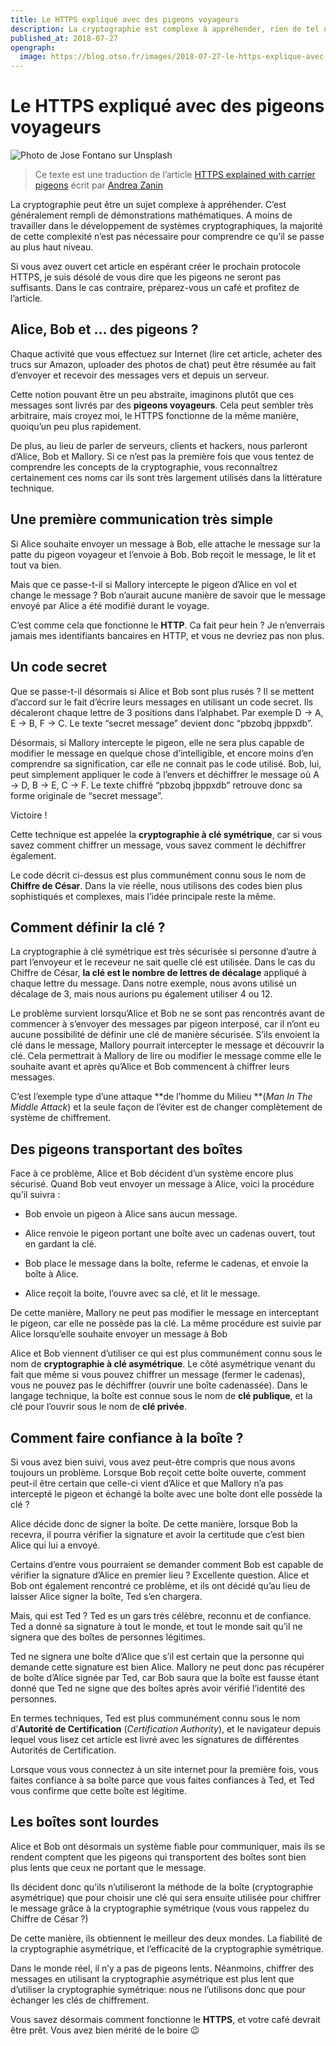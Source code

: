 ```yaml
---
title: Le HTTPS expliqué avec des pigeons voyageurs
description: La cryptographie est complexe à appréhender, rien de tel que des pigeons voyageurs pour en expliquer son fontionnement !
published_at: 2018-07-27
opengraph:
  image: https://blog.otso.fr/images/2018-07-27-le-https-explique-avec-des-pigeons-voyageurs/pigeon-voyageur.png
---
```


# Le HTTPS expliqué avec des pigeons voyageurs

![Photo de Jose Fontano sur Unsplash](images/2018-07-27-le-https-explique-avec-des-pigeons-voyageurs/pigeon-voyageur.png)

> Ce texte est une traduction de l’article [HTTPS explained with carrier pigeons](https://medium.freecodecamp.org/https-explained-with-carrier-pigeons-7029d2193351) écrit par [Andrea Zanin](https://medium.freecodecamp.org/@zanin_andrea)

La cryptographie peut être un sujet complexe à appréhender. C’est généralement rempli de démonstrations mathématiques. A moins de travailler dans le développement de systèmes cryptographiques, la majorité de cette complexité n’est pas nécessaire pour comprendre ce qu’il se passe au plus haut niveau.

Si vous avez ouvert cet article en espérant créer le prochain protocole HTTPS, je suis désolé de vous dire que les pigeons ne seront pas suffisants. Dans le cas contraire, préparez-vous un café et profitez de l’article.

## Alice, Bob et … des pigeons ?

Chaque activité que vous effectuez sur Internet (lire cet article, acheter des trucs sur Amazon, uploader des photos de chat) peut être résumée au fait d’envoyer et recevoir des messages vers et depuis un serveur.

Cette notion pouvant être un peu abstraite, imaginons plutôt que ces messages sont livrés par des **pigeons voyageurs**. Cela peut sembler très arbitraire, mais croyez moi, le HTTPS fonctionne de la même manière, quoiqu’un peu plus rapidement.

De plus, au lieu de parler de serveurs, clients et hackers, nous parleront d’Alice, Bob et Mallory. Si ce n’est pas la première fois que vous tentez de comprendre les concepts de la cryptographie, vous reconnaîtrez certainement ces noms car ils sont très largement utilisés dans la littérature technique.

## Une première communication très simple

Si Alice souhaite envoyer un message à Bob, elle attache le message sur la patte du pigeon voyageur et l’envoie à Bob. Bob reçoit le message, le lit et tout va bien.

Mais que ce passe-t-il si Mallory intercepte le pigeon d’Alice en vol et change le message ? Bob n’aurait aucune manière de savoir que le message envoyé par Alice a été modifié durant le voyage.

C’est comme cela que fonctionne le **HTTP**. Ca fait peur hein ? Je n’enverrais jamais mes identifiants bancaires en HTTP, et vous ne devriez pas non plus.

## Un code secret

Que se passe-t-il désormais si Alice et Bob sont plus rusés ? Il se mettent d’accord sur le fait d’écrire leurs messages en utilisant un code secret. Ils décaleront chaque lettre de 3 positions dans l’alphabet. Par exemple D → A, E → B, F → C. Le texte “secret message” devient donc “pbzobq jbppxdb”.

Désormais, si Mallory intercepte le pigeon, elle ne sera plus capable de modifier le message en quelque chose d’intelligible, et encore moins d’en comprendre sa signification, car elle ne connait pas le code utilisé. Bob, lui, peut simplement appliquer le code à l’envers et déchiffrer le message où A → D, B → E, C → F. Le texte chiffré “pbzobq jbppxdb” retrouve donc sa forme originale de “secret message”.

Victoire !

Cette technique est appelée la **cryptographie à clé symétrique**, car si vous savez comment chiffrer un message, vous savez comment le déchiffrer également.

Le code décrit ci-dessus est plus communément connu sous le nom de **Chiffre de César**. Dans la vie réelle, nous utilisons des codes bien plus sophistiqués et complexes, mais l’idée principale reste la même.

## Comment définir la clé ?

La cryptographie à clé symétrique est très sécurisée si personne d’autre à part l’envoyeur et le receveur ne sait quelle clé est utilisée. Dans le cas du Chiffre de César, **la clé est le nombre de lettres de décalage** appliqué à chaque lettre du message. Dans notre exemple, nous avons utilisé un décalage de 3, mais nous aurions pu également utiliser 4 ou 12.

Le problème survient lorsqu’Alice et Bob ne se sont pas rencontrés avant de commencer à s’envoyer des messages par pigeon interposé, car il n’ont eu aucune possibilité de définir une clé de manière sécurisée. S’ils envoient la clé dans le message, Mallory pourrait intercepter le message et découvrir la clé. Cela permettrait à Mallory de lire ou modifier le message comme elle le souhaite avant et après qu’Alice et Bob commencent à chiffrer leurs messages.

C’est l’exemple type d’une attaque **de l’homme du Milieu **(_Man In The Middle Attack_) et la seule façon de l’éviter est de changer complètement de système de chiffrement.

## Des pigeons transportant des boîtes

Face à ce problème, Alice et Bob décident d’un système encore plus sécurisé. Quand Bob veut envoyer un message à Alice, voici la procédure qu’il suivra :

- Bob envoie un pigeon à Alice sans aucun message.

- Alice renvoie le pigeon portant une boîte avec un cadenas ouvert, tout en gardant la clé.

- Bob place le message dans la boîte, referme le cadenas, et envoie la boîte à Alice.

- Alice reçoit la boite, l’ouvre avec sa clé, et lit le message.

De cette manière, Mallory ne peut pas modifier le message en interceptant le pigeon, car elle ne possède pas la clé. La même procédure est suivie par Alice lorsqu’elle souhaite envoyer un message à Bob

Alice et Bob viennent d’utiliser ce qui est plus communément connu sous le nom de **cryptographie à clé asymétrique**. Le côté asymétrique venant du fait que même si vous pouvez chiffrer un message (fermer le cadenas), vous ne pouvez pas le déchiffrer (ouvrir une boîte cadenassée).
Dans le langage technique, la boîte est connue sous le nom de **clé publique**, et la clé pour l’ouvrir sous le nom de **clé privée**.

## Comment faire confiance à la boîte ?

Si vous avez bien suivi, vous avez peut-être compris que nous avons toujours un problème. Lorsque Bob reçoit cette boîte ouverte, comment peut-il être certain que celle-ci vient d’Alice et que Mallory n’a pas intercepté le pigeon et échangé la boîte avec une boîte dont elle possède la clé ?

Alice décide donc de signer la boîte. De cette manière, lorsque Bob la recevra, il pourra vérifier la signature et avoir la certitude que c’est bien Alice qui lui a envoyé.

Certains d’entre vous pourraient se demander comment Bob est capable de vérifier la signature d’Alice en premier lieu ? Excellente question. Alice et Bob ont également rencontré ce problème, et ils ont décidé qu’au lieu de laisser Alice signer la boîte, Ted s’en chargera.

Mais, qui est Ted ? Ted es un gars très célèbre, reconnu et de confiance. Ted a donné sa signature à tout le monde, et tout le monde sait qu’il ne signera que des boîtes de personnes légitimes.

Ted ne signera une boîte d’Alice que s’il est certain que la personne qui demande cette signature est bien Alice. Mallory ne peut donc pas récupérer de boîte d’Alice signée par Ted, car Bob saura que la boîte est fausse étant donné que Ted ne signe que des boîtes après avoir vérifié l’identité des personnes.

En termes techniques, Ted est plus communément connu sous le nom d’**Autorité de Certification** (_Certification Authority_), et le navigateur depuis lequel vous lisez cet article est livré avec les signatures de différentes Autorités de Certification.

Lorsque vous vous connectez à un site internet pour la première fois, vous faites confiance à sa boîte parce que vous faites confiances à Ted, et Ted vous confirme que cette boîte est légitime.

## Les boîtes sont lourdes

Alice et Bob ont désormais un système fiable pour communiquer, mais ils se rendent comptent que les pigeons qui transportent des boîtes sont bien plus lents que ceux ne portant que le message.

Ils décident donc qu’ils n’utiliseront la méthode de la boîte (cryptographie asymétrique) que pour choisir une clé qui sera ensuite utilisée pour chiffrer le message grâce à la cryptographie symétrique (vous vous rappelez du Chiffre de César ?)

De cette manière, ils obtiennent le meilleur des deux mondes. La fiabilité de la cryptographie asymétrique, et l’efficacité de la cryptographie symétrique.

Dans le monde réel, il n’y a pas de pigeons lents. Néanmoins, chiffrer des messages en utilisant la cryptographie asymétrique est plus lent que d’utiliser la cryptographie symétrique: nous ne l’utilisons donc que pour échanger les clés de chiffrement.

Vous savez désormais comment fonctionne le **HTTPS**, et votre café devrait être prêt. Vous avez bien mérité de le boire 😉
